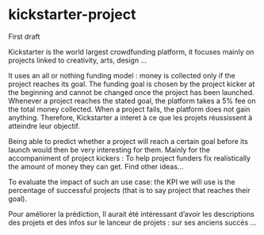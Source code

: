 # kickstarter-project


First draft

Kickstarter is the world largest crowdfunding platform, it focuses mainly on projects linked to creativity, arts, design …

It uses an all or nothing funding model : money is collected only if the project reaches its goal. The funding goal is chosen by the project kicker at the beginning and cannot be changed once the project has been launched. Whenever a project reaches the stated goal, the platform takes a 5% fee on the total money collected. When a project fails, the platform does not gain anything. Therefore, Kickstarter a interet à ce que les projets réussissent à atteindre leur objectif.

Being able to predict whether a project will reach a certain goal before its launch would then be very interesting for them. Mainly for the accompaniment of project kickers : To help project funders fix realistically the amount of money they can get. Find other ideas...

To evaluate the impact of such an use case: the KPI we will use is the percentage of successful projects (that is to say project that reaches their goal).


Pour améliorer la prédiction, Il aurait été intéressant d’avoir les descriptions des projets et des infos sur le lanceur de projets : sur ses anciens succès ...
